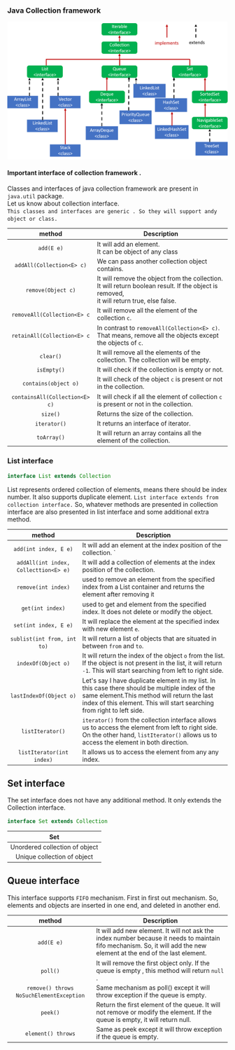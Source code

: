 ### Java Collection framework

![img.png](rsource/java_collection_map.png)

#### Important interface of collection framework .
Classes and interfaces of java collection framework are present
in ```java.util``` package.<br>
Let us know about collection interface.<br>
`This classes and interfaces are generic . So they will support andy
object or class.`


|             method             | Description                                                                                                                                       |
|:------------------------------:|---------------------------------------------------------------------------------------------------------------------------------------------------|
|           `add(E e)`           | It will add an element.<br/>It can be object of any class                                                                                         |
|   `addAll(Collection<E> c)`    | We can pass another collection object contains.                                                                                                   |
|       `remove(Object c)`       | It will remove the object from the collection.<br/>It will return boolean result. If the object is removed, <br/>it will return true, else false. |
|  `removeAll(Collection<E> c`   | It will remove all the element of the collection `c`.                                                                                             |
|  `retainAll(Collection<E> c`   | In contrast to `removeAll(Collection<E> c)`. That means, remove all the objects except the objects of `c`.                                        |
|           `clear()`            | It will remove all the elements of the collection. The collection will be empty.                                                                  |
|          `isEmpty()`           | It will check if the collection is empty or not.                                                                                                  |
|      `contains(object o)`      | It will check of the object `c` is present or not in the collection.                                                                              |
| `containsAll(Collection<E> c)` | It will check if all the element of collection `c` is present or not in the collection.                                                           |
|            `size()`            | Returns the size of the collection.                                                                                                               |
|          `iterator()`          | It returns an interface of iterator.                                                                                                              |
|          `toArray()`           | It will return an array contains all the element of the collection.                                                                               |









### List interface

```java
interface List extends Collection
```
List represents ordered collection of elements, means there should be index number. It also supports duplicate 
element.
`List interface extends from collection interface.`  So, whatever methods are presented in collection 
interface are also presented in list interface and some additional extra method. 

|                method                 | Description                                                                                                                                                                                                               |
|:-------------------------------------:|---------------------------------------------------------------------------------------------------------------------------------------------------------------------------------------------------------------------------|
|         `add(int index, E e)`         | It will add an element at the index position of the collection. `                                                                                                                                                         |
| `addAll(int index, Collecttion<E> e)` | It will add a collection of elements at the index position of the collection.                                                                                                                                             |
|          `remove(int index)`          | used to remove an element from the specified index from a List container and returns the element after removing it                                                                                                        |
|           `get(int index)`            | used to get and element from the specified index. It does not delete or modify the object.                                                                                                                                |
|         `set(int index, E e)`         | It will replace the element at the specified index with new element `e`.                                                                                                                                                  |
|      `sublist(int from, int to)`      | It will return a list of objects that are situated in between `from` and `to`.                                                                                                                                            |
|          `indexOf(Object o)`          | It will return the index of the object `o` from the list. If the object is not present in the list, it will return `-1`. This will start searching from left to right side.                                               |
|        `lastIndexOf(Object o)`        | Let's say I have duplicate element in my list. In this case there should be multiple index of the same element.This method will return the last index of this element. This will start searching from right to left side. |
|           `listIterator()`            | `iterator()` from the collection interface allows us to access the element from left to right side. On the other hand, `listIterator()` allows us to access the element in both direction.                                |
|       `listIterator(int index)`       | It allows us to access the element from any any index.                                                                                                                                                                    |


## Set interface
The set interface does not have any additional method. It only extends the Collection interface.
```java
interface Set extends Collection
```
|              Set               |
|:------------------------------:|
| Unordered collection of object |
|  Unique collection of object   |


## Queue interface
This interface supports `FIFO` mechanism. First in first out mechanism. So, elements and objects
are inserted in one end, and deleted in another end. 

|                  method                  | Description                                                                                                                                                            |
|:----------------------------------------:|------------------------------------------------------------------------------------------------------------------------------------------------------------------------|
|                `add(E e)`                | It will add new element. It will not ask the index number because it needs to maintain fifo mechanism. So, it will add the new element at the end of the last element. |
|                 `poll()`                 | It will remove the first object only. If the queue is empty , this method will return `null` .                                                                         |
| `remove() throws NoSuchElementException` | Same mechanism as poll() except it will throw exception if the queue is empty.                                                                                         |
|                 `peek()`                 | Return the first element of the queue. It will not remove or modify the element. If the queue is empty, it will return null.                                           |
|            `element() throws`            | Same as peek except it will throw exception if the queue is empty.                                                                                                     |

